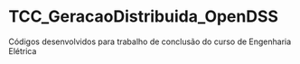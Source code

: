 # TCC_GeracaoDistribuida_OpenDSS
 Códigos desenvolvidos para trabalho de conclusão do curso de Engenharia Elétrica
